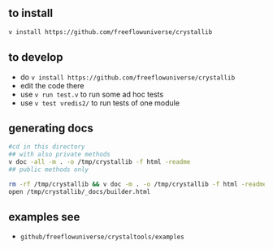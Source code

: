 
## to install

```bash
v install https://github.com/freeflowuniverse/crystallib
```

## to develop

- do ```v install https://github.com/freeflowuniverse/crystallib```
- edit the code there
- use `v run test.v` to run some ad hoc tests
- use `v test vredis2/` to run tests of one module

## generating docs

```bash
#cd in this directory
## with also private methods
v doc -all -m . -o /tmp/crystallib -f html -readme
## public methods only

rm -rf /tmp/crystallib && v doc -m . -o /tmp/crystallib -f html -readme
open /tmp/crystallib/_docs/builder.html
```

## examples see

- ```github/freeflowuniverse/crystaltools/examples```



